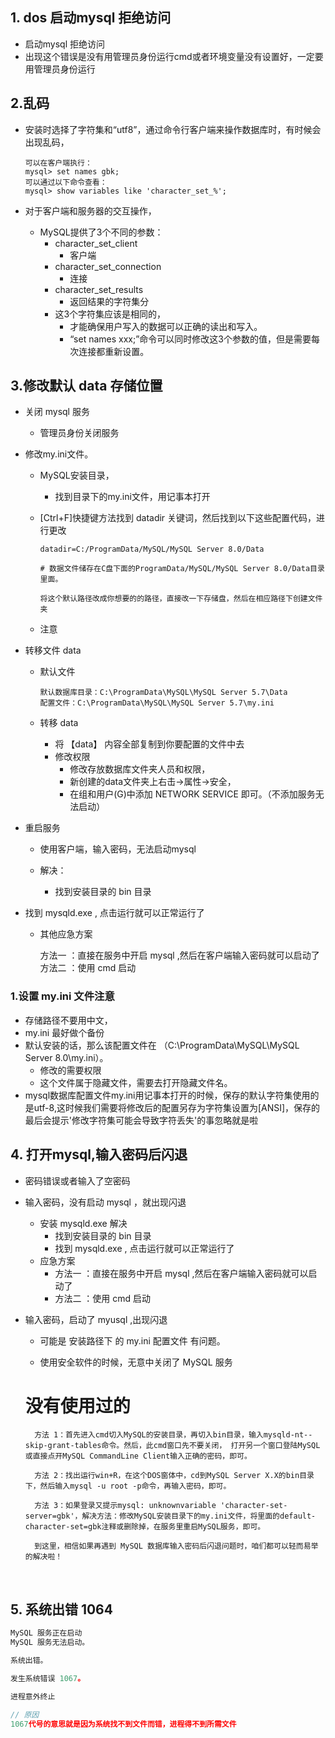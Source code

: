 ## 1. dos 启动mysql 拒绝访问

*   启动mysql 拒绝访问
*   出现这个错误是没有用管理员身份运行cmd或者环境变量没有设置好，一定要用管理员身份运行 

## 2.乱码

* 安装时选择了字符集和“utf8”，通过命令行客户端来操作数据库时，有时候会出现乱码，

    ```mysql
    可以在客户端执行：
    mysql> set names gbk;  
    可以通过以下命令查看：
    mysql> show variables like 'character_set_%';
    ```

* 对于客户端和服务器的交互操作，

    *   MySQL提供了3个不同的参数：
        *   character_set_client
            *   客户端
        *   character_set_connection
            *   连接
        *   character_set_results
            *   返回结果的字符集分
        *   这3个字符集应该是相同的，
            * 才能确保用户写入的数据可以正确的读出和写入。
            * “set names xxx;”命令可以同时修改这3个参数的值，但是需要每次连接都重新设置。

## 3.修改默认 data 存储位置

* 关闭 mysql 服务

    *    管理员身份关闭服务

* 修改my.ini文件。

    * MySQL安装目录，

        *   找到目录下的my.ini文件，用记事本打开

    * [Ctrl+F]快捷键方法找到  datadir  关键词，然后找到以下这些配置代码，进行更改

        ```mysql
        datadir=C:/ProgramData/MySQL/MySQL Server 8.0/Data
        
        # 数据文件储存在C盘下面的ProgramData/MySQL/MySQL Server 8.0/Data目录里面。
        
        将这个默认路径改成你想要的的路径，直接改一下存储盘，然后在相应路径下创建文件夹
        ```

    * 注意

* 转移文件 data

    * 默认文件

        ```mysql
        默认数据库目录：C:\ProgramData\MySQL\MySQL Server 5.7\Data
        配置文件：C:\ProgramData\MySQL\MySQL Server 5.7\my.ini
        ```

    * 转移 data

        *   将 【data】 内容全部复制到你要配置的文件中去
        *   修改权限
            *    修改存放数据库文件夹人员和权限，
            *    新创建的data文件夹上右击->属性->安全，
            *    在组和用户(G)中添加 NETWORK SERVICE 即可。（不添加服务无法启动）  

* 重启服务

    *   使用客户端，输入密码，无法启动mysql

    *   解决：

        *   找到安装目录的 bin 目录

* 找到 mysqld.exe , 点击运行就可以正常运行了
        

    * 其他应急方案

        方法一 ：直接在服务中开启 mysql ,然后在客户端输入密码就可以启动了
        方法二 ：使用 cmd 启动

### 1.设置  my.ini 文件注意

*   存储路径不要用中文，
*   my.ini 最好做个备份
*   默认安装的话，那么该配置文件在 （C:\ProgramData\MySQL\MySQL Server 8.0\my.ini）。
    *   修改的需要权限
    *   这个文件属于隐藏文件，需要去打开隐藏文件名。
*   mysql数据库配置文件my.ini用记事本打开的时候，保存的默认字符集使用的是utf-8,这时候我们需要将修改后的配置另存为字符集设置为[ANSI]，保存的最后会提示'修改字符集可能会导致字符丢失'的事忽略就是啦 



## 4.  打开mysql,输入密码后闪退 

* 密码错误或者输入了空密码

* 输入密码，没有启动  mysql  ，就出现闪退

    *   安装 mysqld.exe 解决
        *   找到安装目录的 bin 目录
        *   找到 mysqld.exe , 点击运行就可以正常运行了
    *   应急方案
        *   方法一 ：直接在服务中开启 mysql ,然后在客户端输入密码就可以启动了
        *   方法二 ：使用 cmd 启动

* 输入密码，启动了 myusql ,出现闪退

    *    可能是 安装路径下 的 my.ini 配置文件 有问题。

    *    使用安全软件的时候，无意中关闭了 MySQL 服务 

    # 没有使用过的

        方法 1：首先进入cmd切入MySQL的安装目录，再切入bin目录，输入mysqld-nt--skip-grant-tables命令。然后，此cmd窗口先不要关闭， 打开另一个窗口登陆MySQL或直接点开MySQL CommandLine Client输入正确的密码，即可。
        
        方法 2：找出运行win+R，在这个DOS窗体中，cd到MySQL Server X.X的bin目录下，然后输入mysql -u root -p命令，再输入密码，即可。
        
        方法 3：如果登录又提示mysql: unknownvariable 'character-set-server=gbk'，解决方法：修改MySQL安装目录下的my.ini文件，将里面的default-character-set=gbk注释或删除掉，在服务里重启MySQL服务，即可。
        
        到这里，相信如果再遇到 MySQL 数据库输入密码后闪退问题时，咱们都可以轻而易举的解决啦！

​         

## 5. 系统出错 1064

```js
MySQL 服务正在启动
MySQL 服务无法启动。

系统出错。

发生系统错误 1067。

进程意外终止

// 原因 
1067代号的意思就是因为系统找不到文件而错，进程得不到所需文件
```



​         


​    

